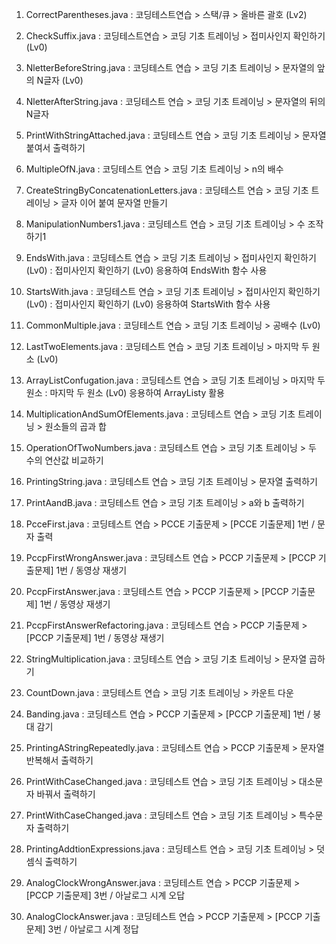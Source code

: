 1. CorrectParentheses.java
   : 코딩테스트연습 > 스택/큐 > 올바른 괄호 (Lv2)

2. CheckSuffix.java
   : 코딩테스트연습 > 코딩 기초 트레이닝 > 접미사인지 확인하기 (Lv0)

3. NletterBeforeString.java
   : 코딩테스트 연습 > 코딩 기초 트레이닝 > 문자열의 앞의 N글자 (Lv0)
4. NletterAfterString.java
   : 코딩테스트 연습 > 코딩 기초 트레이닝 > 문자열의 뒤의 N글자

5. PrintWithStringAttached.java
   : 코딩테스트 연습 > 코딩 기초 트레이닝 > 문자열 붙여서 출력하기

6. MultipleOfN.java
   : 코딩테스트 연습 > 코딩 기초 트레이닝 > n의 배수

7. CreateStringByConcatenationLetters.java
   : 코딩테스트 연습 > 코딩 기초 트레이닝 > 글자 이어 붙여 문자열 만들기

8. ManipulationNumbers1.java
   : 코딩테스트 연습 > 코딩 기초 트레이닝 > 수 조작하기1

9. EndsWith.java
   : 코딩테스트 연습 > 코딩 기초 트레이닝 > 접미사인지 확인하기 (Lv0)
   : 접미사인지 확인하기 (Lv0) 응용하여 EndsWith 함수 사용
   
10. StartsWith.java
   : 코딩테스트 연습 > 코딩 기초 트레이닝 > 접미사인지 확인하기 (Lv0)
   : 접미사인지 확인하기 (Lv0) 응용하여 StartsWith 함수 사용

11. CommonMultiple.java
   : 코딩테스트 연습 > 코딩 기초 트레이닝 > 공배수 (Lv0)

12. LastTwoElements.java
   : 코딩테스트 연습 > 코딩 기초 트레이닝 > 마지막 두 원소 (Lv0)

13. ArrayListConfugation.java
   : 코딩테스트 연습 > 코딩 기초 트레이닝 > 마지막 두 원소
   : 마지막 두 원소 (Lv0) 응용하여 ArrayListy 활용

14. MultiplicationAndSumOfElements.java
   : 코딩테스트 연습 > 코딩 기초 트레이닝 > 원소들의 곱과 합

15. OperationOfTwoNumbers.java
   : 코딩테스트 연습 > 코딩 기초 트레이닝 > 두 수의 연산값 비교하기

16. PrintingString.java
   : 코딩테스트 연습 > 코딩 기초 트레이닝 > 문자열 출력하기

17. PrintAandB.java
   : 코딩테스트 연습 > 코딩 기초 트레이닝 > a와 b 출력하기

18. PcceFirst.java
   : 코딩테스트 연습 > PCCE 기출문제 > [PCCE 기출문제] 1번 / 문자 출력

19. PccpFirstWrongAnswer.java
   : 코딩테스트 연습 > PCCP 기출문제 > [PCCP 기출문제] 1번 / 동영상 재생기

20. PccpFirstAnswer.java
   : 코딩테스트 연습 > PCCP 기출문제 > [PCCP 기출문제] 1번 / 동영상 재생기

21. PccpFirstAnswerRefactoring.java
   : 코딩테스트 연습 > PCCP 기출문제 > [PCCP 기출문제] 1번 / 동영상 재생기

22. StringMultiplication.java
   : 코딩테스트 연습 > 코딩 기초 트레이닝 > 문자열 곱하기

23. CountDown.java
   : 코딩테스트 연습 > 코딩 기초 트레이닝 > 카운트 다운

24. Banding.java
   : 코딩테스트 연습 > PCCP 기출문제 > [PCCP 기출문제] 1번 / 붕대 감기

25. PrintingAStringRepeatedly.java
   : 코딩테스트 연습 > PCCP 기출문제 > 문자열 반복해서 출력하기

26. PrintWithCaseChanged.java
   : 코딩테스트 연습 > 코딩 기초 트레이닝 > 대소문자 바꿔서 출력하기

27. PrintWithCaseChanged.java
   : 코딩테스트 연습 > 코딩 기초 트레이닝 > 특수문자 출력하기

28. PrintingAddtionExpressions.java
   : 코딩테스트 연습 > 코딩 기초 트레이닝 > 덧셈식 출력하기

29. AnalogClockWrongAnswer.java
   : 코딩테스트 연습 > PCCP 기출문제 > [PCCP 기출문제] 3번 / 아날로그 시계 오답

30. AnalogClockAnswer.java
    : 코딩테스트 연습 > PCCP 기출문제 > [PCCP 기출문제] 3번 / 아날로그 시계 정답